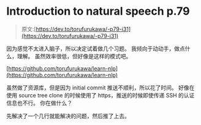 # Introduction to natural speech p.79

> 原文:[https://dev.to/torufurukawa/-p79-i31](https://dev.to/torufurukawa/-p79-i31)

因为感觉不太进入脑子，所以决定试着做几个习题。 我倾向于动动手，做点什么，理解。 虽然效率很低，但好像是这样的模式吧。

[https://github.com/torufurukawa/learn-nlp](https://github.com/torufurukawa/learn-nlp)

虽然做了资源库，但是因为 initial commit 推送不顺利，所以花了时间。 好像在使用 source tree clone 的时候使用了 https，推送的时候即使传递 SSH 的认证信息也不行。 你在做什么？

先解决了一个几行就能解决的问题，然后推了上去。